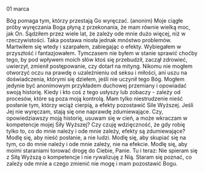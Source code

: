01 marca

Bóg pomaga tym, którzy przestają Go wyręczać. (anonim)
 Moje ciągłe próby wyręczania Boga płyną z przekonania, że mam równie wielką moc, jak On. Sądziłem przez wiele lat, że zależy ode mnie dużo więcej, niż w rzeczywistości. Taka postawa niosła jednak mnóstwo problemów. Martwiłem się wtedy i szarpałem, zabiegając o efekty. Wybiegałem w przyszłość i fantazjowałem. Tymczasem nie byłem w stanie sprawić choćby tego, by pod wpływem moich słów ktoś się przebudził, zaczął zdrowieć, uwierzył, zmienił postępowanie, czy dotarł na mityng. Nikomu nie mogłem otworzyć oczu na prawdę o uzależnieniu od seksu i miłości, ani uszu na doświadczenia, którymi się dziełem, jeśli nie uczynił tego Bóg. Mogłem jedynie być anonimowym przykładem duchowej przemiany i opowiadać swoją historię. Kiedy i kto coś z tego usłyszy lub zobaczy - zależy od procesów, które są poza moją kontrolą. Mam tylko niestrudzenie nieść posłanie tym, którzy wciąż cierpią, a efekty pozostawić Sile Wyższej. Jeśli Jej nie wyręczam, stają się one naprawdę zdumiewające.
 Czy, opowiedziawszy moją historię, usuwam się w cień, a może wkraczam w kompetencje mojej Siły Wyższej? Czy czuję wdzięczność, że gdy robię tylko to, co do mnie należy i ode mnie zależy, efekty są zdumiewające?
 Modlę się, aby nieść posłanie, a nie ludzi. Modlę się, aby skupiać się na tym, co do mnie należy i ode mnie zależy, nie na efekcie. Modlę się, aby moimi staraniami torować drogę do Ciebie, Panie.
 Tu i teraz: Nie spieram się z Siłą Wyższą o kompetencje i nie rywalizuję z Nią. Staram się poznać, co zależy ode mnie a czego zmienić nie mogę i mam pozostawić Bogu.
